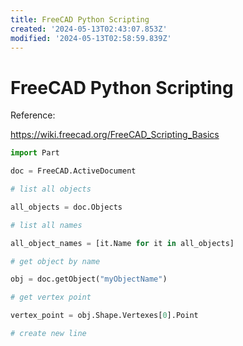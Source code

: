 ```yaml
---
title: FreeCAD Python Scripting
created: '2024-05-13T02:43:07.853Z'
modified: '2024-05-13T02:58:59.839Z'
---
```


# FreeCAD Python Scripting

Reference:

https://wiki.freecad.org/FreeCAD_Scripting_Basics

```python
import Part

doc = FreeCAD.ActiveDocument

# list all objects

all_objects = doc.Objects

# list all names

all_object_names = [it.Name for it in all_objects]

# get object by name

obj = doc.getObject("myObjectName")

# get vertex point

vertex_point = obj.Shape.Vertexes[0].Point

# create new line


```
